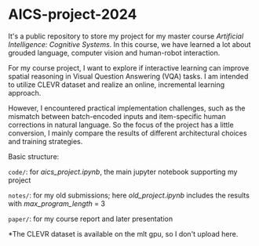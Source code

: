 # AICS-project-2024
It's a public repository to store my project for my master course *Artificial Intelligence: Cognitive Systems*. In this course, we have learned a lot about grouded language, computer vision and human-robot interaction. 

For my course project, I want to explore if interactive learning can improve spatial reasoning in Visual Question Answering (VQA) tasks. I am intended to utilize CLEVR dataset and realize an online, incremental learning approach.

However, I encountered practical implementation challenges, such as the mismatch between batch-encoded inputs and item-specific human corrections in natural language. So the focus of the project has a little conversion, I mainly compare the results of different architectural choices and training strategies.

Basic structure:

`code/`: for *aics_project.ipynb*, the main jupyter notebook supporting my project

`notes/`: for my old submissions; here *old_project.ipynb* includes the results with *max_program_length* = 3

`paper/`: for my course report and later presentation 

*The CLEVR dataset is available on the mlt gpu, so I don't upload here.
